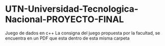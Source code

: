 # UTN-Universidad-Tecnologica-Nacional-PROYECTO-FINAL

Juego de dados en c++
La consigna del juego propuesta por la facultad, se encuentra en un PDF que esta dentro de esta misma carpeta
